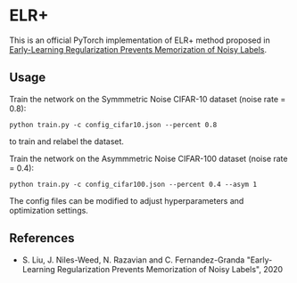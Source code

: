 # ELR+
This is an official PyTorch implementation of ELR+ method proposed in [Early-Learning Regularization Prevents Memorization of Noisy Labels](). 


## Usage
Train the network on the Symmmetric Noise CIFAR-10 dataset (noise rate = 0.8):

```
python train.py -c config_cifar10.json --percent 0.8
```
to train and relabel the dataset.


Train the network on the Asymmmetric Noise CIFAR-100 dataset (noise rate = 0.4):

```
python train.py -c config_cifar100.json --percent 0.4 --asym 1
```

The config files can be modified to adjust hyperparameters and optimization settings. 


## References
- S. Liu, J. Niles-Weed, N. Razavian and C. Fernandez-Granda "Early-Learning Regularization Prevents Memorization of Noisy Labels", 2020